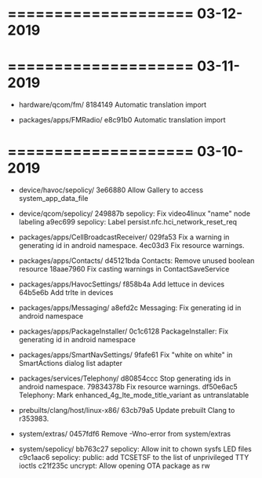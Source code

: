 ====================
     03-12-2019
====================


====================
     03-11-2019
====================


   * hardware/qcom/fm/
8184149 Automatic translation import

   * packages/apps/FMRadio/
e8c91b0 Automatic translation import

====================
     03-10-2019
====================


   * device/havoc/sepolicy/
3e66880 Allow Gallery to access system_app_data_file

   * device/qcom/sepolicy/
249887b sepolicy: Fix video4linux "name" node labeling
a9ec699 sepolicy: Label persist.nfc.hci_network_reset_req

   * packages/apps/CellBroadcastReceiver/
029fa53 Fix a warning in generating id in android namespace.
4ec03d3 Fix resource warnings.

   * packages/apps/Contacts/
d45121bda Contacts: Remove unused boolean resource
18aae7960 Fix casting warnings in ContactSaveService

   * packages/apps/HavocSettings/
f858b4a Add lettuce in devices
64b5e6b Add trlte in devices

   * packages/apps/Messaging/
a8efd2c Messaging: Fix generating id in android namespace

   * packages/apps/PackageInstaller/
0c1c6128 PackageInstaller: Fix generating id in android namespace

   * packages/apps/SmartNavSettings/
9fafe61 Fix "white on white" in SmartActions dialog list adapter

   * packages/services/Telephony/
d80854ccc Stop generating ids in android namespace.
79834378b Fix resource warnings.
df50e6ac5 Telephony: Mark enhanced_4g_lte_mode_title_variant as untranslatable

   * prebuilts/clang/host/linux-x86/
63cb79a5 Update prebuilt Clang to r353983.

   * system/extras/
0457fdf6 Remove -Wno-error from system/extras

   * system/sepolicy/
bb763c27 sepolicy: Allow init to chown sysfs LED files
c9c1aac6 sepolicy: public: add TCSETSF to the list of unprivileged TTY ioctls
c21f235c uncrypt: Allow opening OTA package as rw
